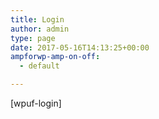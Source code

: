 ```yaml
---
title: Login
author: admin
type: page
date: 2017-05-16T14:13:25+00:00
ampforwp-amp-on-off:
  - default

---
```

[wpuf-login]